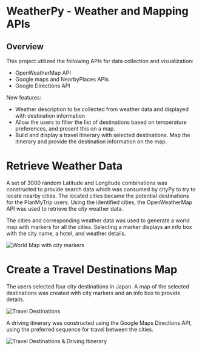 # WeatherPy - Weather and Mapping APIs

## Overview

This project utilized the following APIs for data collection and visualization:
* OpenWeatherMap API
* Google maps and NearbyPlaces APIs
* Google Directions API

New features:

* Weather description to be collected from weather data and displayed with destination information
* Allow the users to filter the list of destinations based on temperature preferences, and present this on a map.
* Build and display a travel itinerary with selected destinations.  Map the itinerary and provide the destination information on the map.

# Retrieve Weather Data
A set of 3000 random Latitude and Longitude combinations was constructed to provide search data which was consumed by cityPy to try to locate nearby cities.  The located cities became the potential destinations for the PlanMyTrip users. Using the identified cities, the OpenWeatherMap API was used to retrieve the city weather data.

The cities and corresponding weather data was used to generate a world map with markers for all the cities.  Selecting a marker displays an info box with the city name, a hotel, and weather details.

![World Map with city markers](../Vacation_Search/WeatherPy_vacation_map.png)


# Create a Travel Destinations Map

The users selected four city destinations in Japan.  A map of the selected destinations was created with city markers and an info box to provide details.

![Travel Destinations](../Vacation_Itinerary/WeatherPy_travel_map_markers.png)

A driving itinerary was constructed using the Google Maps Directions API, using the preferred sequence for travel between the cities.

![Travel Destinations & Driving Itinerary](../Vacation_Itinerary/WeatherPy_travel_map.png)
